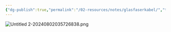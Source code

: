 ```yaml
---
{"dg-publish":true,"permalink":"/02-resources/notes/glasfaserkabel/","tags":["netzwerk/kabel"],"noteIcon":"","updated":"2025-09-05T10:12:28.000+02:00"}
---
```


![Untitled 2-20240802035726838.png](/img/user/02%20-%20RESOURCES/Files/IMG/Untitled%202-20240802035726838.png)